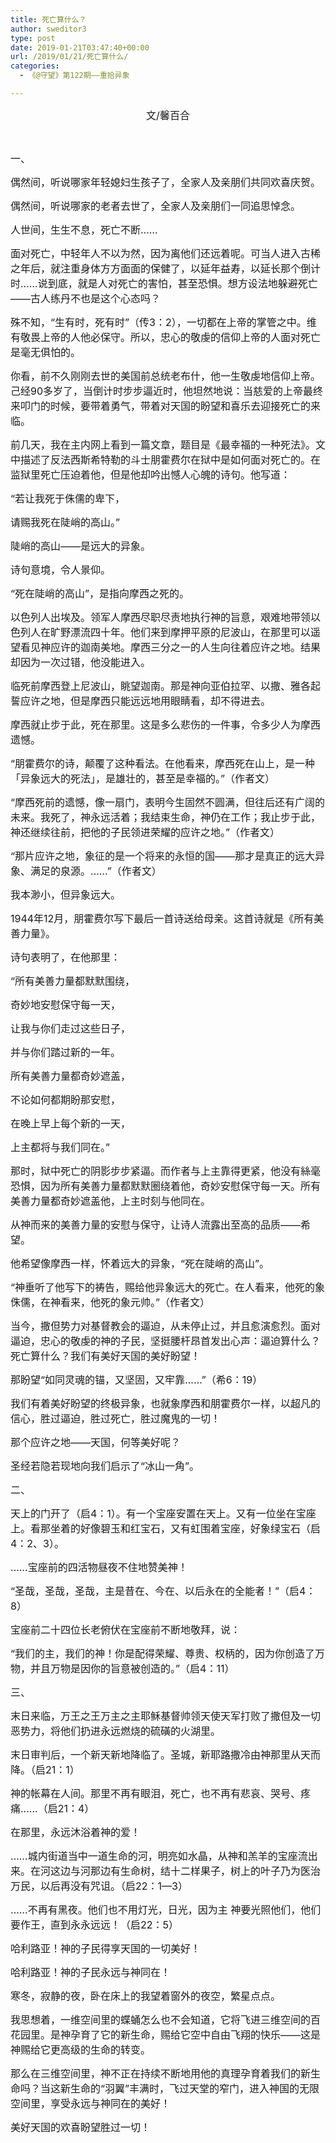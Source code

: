 ```yaml
---
title: 死亡算什么？
author: sweditor3
type: post
date: 2019-01-21T03:47:40+00:00
url: /2019/01/21/死亡算什么/
categories:
  - 《@守望》第122期——重拾异象

---
```

<p style="text-align: center;">
  <span style="font-size: 12pt;">文/馨百合</span>
</p>

&nbsp;

<span style="font-size: 12pt;">一、</span>

<span style="font-size: 12pt;">偶然间，听说哪家年轻媳妇生孩子了，全家人及亲朋们共同欢喜庆贺。</span>

<span style="font-size: 12pt;">偶然间，听说哪家的老者去世了，全家人及亲朋们一同追思悼念。</span>

<span style="font-size: 12pt;">人世间，生生不息，死亡不断……</span>

<span style="font-size: 12pt;">面对死亡，中轻年人不以为然，因为离他们还远着呢。可当人进入古稀之年后，就注重身体方方面面的保健了，以延年益寿，以延长那个倒计时……说到底，就是人对死亡的害怕，甚至恐惧。想方设法地躲避死亡——古人练丹不也是这个心态吗？</span>

<span style="font-size: 12pt;">殊不知，“生有时，死有时”（传3：2），一切都在上帝的掌管之中。维有敬畏上帝的人他必保守。所以，忠心的敬虔的信仰上帝的人面对死亡是毫无俱怕的。</span>

<span style="font-size: 12pt;">你看，前不久刚刚去世的美国前总统老布什，他一生敬虔地信仰上帝。己经90多岁了，当倒计时步步逼近时，他坦然地说：当慈爱的上帝最终来叩门的时候，要带着勇气，带着对天国的盼望和喜乐去迎接死亡的来临。</span>

<span style="font-size: 12pt;">前几天，我在主内网上看到一篇文章，题目是《最幸福的一种死法》。文中描述了反法西斯希特勒的斗士朋霍费尔在狱中是如何面对死亡的。在监狱里死亡压迫着他，但是他却吟出憾人心魄的诗句。他写道：</span>

<span style="font-size: 12pt;">“若让我死于侏儒的卑下，</span>

<span style="font-size: 12pt;">请赐我死在陡峭的高山。”</span>

<span style="font-size: 12pt;">陡峭的高山——是远大的异象。</span>

<span style="font-size: 12pt;">诗句意境，令人景仰。</span>

<span style="font-size: 12pt;">“死在陡峭的高山”，是指向摩西之死的。</span>

<span style="font-size: 12pt;">以色列人出埃及。领军人摩西尽职尽责地执行神的旨意，艰难地带领以色列人在旷野漂流四十年。他们来到摩押平原的尼波山，在那里可以遥望看见神应许的迦南美地。摩西三分之一的人生向往着应许之地。结果却因为一次过错，他没能进入。</span>

<span style="font-size: 12pt;">临死前摩西登上尼波山，眺望迦南。那是神向亚伯拉罕、以撒、雅各起誓应许之地，但是摩西只能远远地用眼睛看，却不得进去。</span>

<span style="font-size: 12pt;">摩西就止步于此，死在那里。这是多么悲伤的一件事，令多少人为摩西遗憾。</span>

<span style="font-size: 12pt;">“朋霍费尔的诗，颠覆了这种看法。在他看来，摩西死在山上，是一种「异象远大的死法」，是雄壮的，甚至是幸福的。”（作者文）</span>

<span style="font-size: 12pt;">“摩西死前的遗憾，像一扇门，表明今生固然不圆满，但往后还有广阔的未来。我死了，神永远活着；我结束生命，神仍在工作；我止步于此，神还继续往前，把他的子民领进荣耀的应许之地。”（作者文）</span>

<span style="font-size: 12pt;">“那片应许之地，象征的是一个将来的永恒的国——那才是真正的远大异象、满足的泉源。……”（作者文）</span>

<span style="font-size: 12pt;">我本渺小，但异象远大。</span>

<span style="font-size: 12pt;">1944年12月，朋霍费尔写下最后一首诗送给母亲。这首诗就是《所有美善力量》。</span>

<span style="font-size: 12pt;">诗句表明了，在他那里：</span>

<span style="font-size: 12pt;">“所有美善力量都默默围绕，</span>

<span style="font-size: 12pt;">奇妙地安慰保守每一天，</span>

<span style="font-size: 12pt;">让我与你们走过这些日子，</span>

<span style="font-size: 12pt;">并与你们踏过新的一年。</span>

<span style="font-size: 12pt;">所有美善力量都奇妙遮盖，</span>

<span style="font-size: 12pt;">不论如何都期盼那安慰，</span>

<span style="font-size: 12pt;">在晚上早上每个新的一天，</span>

<span style="font-size: 12pt;">上主都将与我们同在。”</span>

<span style="font-size: 12pt;">那时，狱中死亡的阴影步步紧逼。而作者与上主靠得更紧，他没有絲毫恐惧，因为所有美善力量都默默圈绕着他，奇妙安慰保守每一天。所有美善力量都奇妙遮盖他，上主时刻与他同在。</span>

<span style="font-size: 12pt;">从神而来的美善力量的安慰与保守，让诗人流露出至高的品质——希望。</span>

<span style="font-size: 12pt;">他希望像摩西一样，怀着远大的异象，“死在陡峭的高山”。</span>

<span style="font-size: 12pt;">“神垂听了他写下的祷告，赐给他异象远大的死亡。在人看来，他死的象侏儒，在神看来，他死的象元帅。”（作者文）</span>

<span style="font-size: 12pt;">当今，撒但势力对基督教会的逼迫，从未停止过，并且愈演愈烈。面对逼迫，忠心的敬虔的神的子民，坚挺腰杆昂首发出心声：逼迫算什么？死亡算什么？我们有美好天国的美好盼望！</span>

<span style="font-size: 12pt;">那盼望“如同灵魂的锚，又坚固，又牢靠……”（希6：19）</span>

<span style="font-size: 12pt;">我们有着美好盼望的终极异象，也就象摩西和朋霍费尔一样，以超凡的信心，胜过逼迫，胜过死亡，胜过魔鬼的一切！</span>

<span style="font-size: 12pt;">那个应许之地——天国，何等美好呢？</span>

<span style="font-size: 12pt;">圣经若隐若现地向我们启示了“冰山一角”。</span>

<span style="font-size: 12pt;">二、</span>

<span style="font-size: 12pt;">天上的门开了（启4：1）。有一个宝座安置在天上。又有一位坐在宝座上。看那坐着的好像碧玉和红宝石，又有虹围着宝座，好象绿宝石（启4：2、3）。</span>

<span style="font-size: 12pt;">……宝座前的四活物昼夜不住地赞美神！</span>

<span style="font-size: 12pt;">“圣哉，圣哉，圣哉，主是昔在、今在、以后永在的全能者！”（启4：8）</span>

<span style="font-size: 12pt;">宝座前二十四位长老俯伏在宝座前不断地敬拜，说：</span>

<span style="font-size: 12pt;">“我们的主，我们的神！你是配得荣耀、尊贵、权柄的，因为你创造了万物，并且万物是因你的旨意被创造的。”（启4：11）</span>

<span style="font-size: 12pt;">三、</span>

<span style="font-size: 12pt;">末日来临，万王之王万主之主耶稣基督帅领天使天军打败了撒但及一切恶势力，将他们扔进永远燃烧的硫磺的火湖里。</span>

<span style="font-size: 12pt;">末日审判后，一个新天新地降临了。圣城，新耶路撒冷由神那里从天而降。（启21：1）</span>

<span style="font-size: 12pt;">神的帐幕在人间。那里不再有眼泪，死亡，也不再有悲哀、哭号、疼痛……（启21：4）</span>

<span style="font-size: 12pt;">在那里，永远沐浴着神的爱！</span>

<span style="font-size: 12pt;">……城内街道当中一道生命的河，明亮如水晶，从神和羔羊的宝座流出来。在河这边与河那边有生命树，结十二样果子，树上的叶子乃为医治万民，以后再没有咒诅。（启22：1—3）</span>

<span style="font-size: 12pt;">……不再有黑夜。他们也不用灯光，日光，因为主 神要光照他们，他们要作王，直到永永远远！（启22：5）</span>

<span style="font-size: 12pt;">哈利路亚！神的子民得享天国的一切美好！</span>

<span style="font-size: 12pt;">哈利路亚！神的子民永远与神同在！</span>

<span style="font-size: 12pt;">寒冬，寂静的夜，卧在床上的我望着窗外的夜空，繁星点点。</span>

<span style="font-size: 12pt;">我思想着，一维空间里的蝶蛹怎么也不会知道，它将飞进三维空间的百花园里。是神孕育了它的新生命，赐给它空中自由飞翔的快乐——这是神赐给它更高级的生命的转变。</span>

<span style="font-size: 12pt;">那么在三维空间里，神不正在持续不断地用他的真理孕育着我们的新生命吗？当这新生命的“羽翼”丰满时，飞过天堂的窄门，进入神国的无限空间里，享受永远与神同在的美好！ </span>
  
<span style="font-size: 12pt;">美好天国的欢喜盼望胜过一切！</span>

&nbsp;